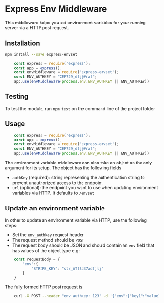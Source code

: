 # Express Env Middleware

This middleware helps you set environment variables for your running server via a HTTP post request.

## Installation
```bash
npm install --save express-envset
```

```js
    const express = require('express');
    const app = express();
    const envMiddleware = require('express-envset');
    const ENV_AUTHKEY = "XEF729_dfj@#raf";
    app.use(envMiddleware(process.env.ENV_AUTHKEY || ENV_AUTHKEY))

```
## Testing
To test the module, run `npm test` on the command line of the project folder

## Usage
```js
    const express = require('express');
    const app = express();
    const envMiddleware = require('express-envset');
    const ENV_AUTHKEY = "XEF729_dfj@#raf";
    app.use(envMiddleware(process.env.ENV_AUTHKEY || ENV_AUTHKEY))

```

The environment variable middleware can also take an object as the only argument for its setup. The object has the following fields
- `authKey` (required): string representing the authentication string to prevent unauthorized access to the endpoint
- `url` (optional): the endpoint you want to use when updating environment variables via HTTP. It defaults to `/envset`

## Update an environment variable
In other to update an environment variable via HTTP, use the following steps:

- Set the `env_authkey` request header
- The request method should be `POST`
- The request body should be JSON and should contain an `env` field that has values of the object type e.g:
```js
    const requestBody = {
        "env":{
            "STRIPE_KEY": "str_ATfld37adfjlj"
        }
    }
```

The fully formed HTTP post request is
```bash
    curl -X POST --header "env_authkey: 123" -d '{"env":{"key1":"value1", "key2":"value2"}}' "http://www.myexpressapp.com/env/setup"
```








